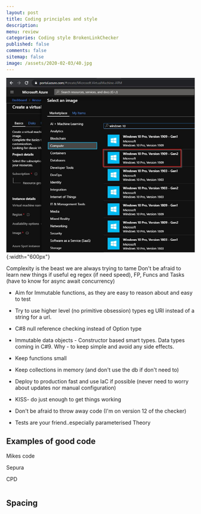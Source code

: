 ```yaml
---
layout: post
title: Coding principles and style  
description: 
menu: review
categories: Coding style BrokenLinkChecker
published: false 
comments: false     
sitemap: false
image: /assets/2020-02-03/40.jpg
---
```


![alt text](/assets/2020-02-03/41.jpg "Choosing an image"){:width="600px"}

Complexity is the beast we are always trying to tame
Don't be afraid to learn new things if useful eg regex (if need speed), FP, Funcs and Tasks (have to know for async await concurrency)

- Aim for Immutable functions, as they are easy to reason about and easy to test
- Try to use higher level (no primitive obsession) types eg URI instead of a string for a url.

- C#8 null reference checking instead of Option type

- Immutable data objects - Constructor based smart types. Data types coming in C#9.  Why - to keep simple and avoid any side effects.

- Keep functions small
- Keep collections in memory (and don't use the db if don't need to)

- Deploy to production fast and use IaC if possible (never need to worry about updates nor manual configuration)

- KISS- do just enough to get things working
- Don't be afraid to throw away code (I'm on version 12 of the checker)

- Tests are your friend..especially parameterised Theory

## Examples of good code

Mikes code

Sepura

CPD

```cs


```


## Spacing

